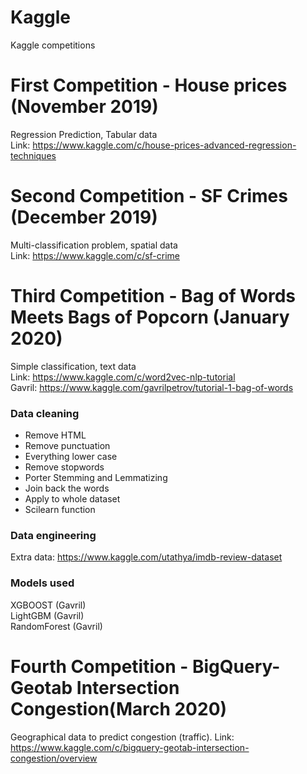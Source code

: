 # Kaggle
Kaggle competitions

# First Competition - House prices (November 2019)
Regression Prediction, Tabular data
<br> Link: https://www.kaggle.com/c/house-prices-advanced-regression-techniques

# Second Competition - SF Crimes (December 2019)
Multi-classification problem, spatial data
<br> Link: https://www.kaggle.com/c/sf-crime

# Third Competition - Bag of Words Meets Bags of Popcorn (January 2020)
Simple classification, text data
<br> Link: https://www.kaggle.com/c/word2vec-nlp-tutorial
<br> Gavril: https://www.kaggle.com/gavrilpetrov/tutorial-1-bag-of-words

### Data cleaning
- Remove HTML
- Remove punctuation
- Everything lower case
- Remove stopwords
- Porter Stemming and Lemmatizing
- Join back the words
- Apply to whole dataset
- Scilearn function

### Data engineering
Extra data: https://www.kaggle.com/utathya/imdb-review-dataset

### Models used
XGBOOST (Gavril)
<br>LightGBM (Gavril)
<br>RandomForest (Gavril)

# Fourth Competition - BigQuery-Geotab Intersection Congestion(March 2020)
Geographical data to predict congestion (traffic).
Link: https://www.kaggle.com/c/bigquery-geotab-intersection-congestion/overview

